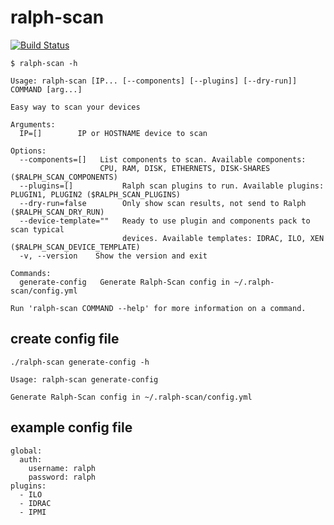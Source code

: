 # ralph-scan
[![Build Status](https://travis-ci.org/quamilek/ralph-scan.svg?branch=master)](https://travis-ci.org/quamilek/ralph-scan)


```
$ ralph-scan -h

Usage: ralph-scan [IP... [--components] [--plugins] [--dry-run]] COMMAND [arg...]

Easy way to scan your devices

Arguments:
  IP=[]        IP or HOSTNAME device to scan

Options:
  --components=[]   List components to scan. Available components:
                    CPU, RAM, DISK, ETHERNETS, DISK-SHARES ($RALPH_SCAN_COMPONENTS)
  --plugins=[]           Ralph scan plugins to run. Available plugins: PLUGIN1, PLUGIN2 ($RALPH_SCAN_PLUGINS)
  --dry-run=false        Only show scan results, not send to Ralph ($RALPH_SCAN_DRY_RUN)
  --device-template=""   Ready to use plugin and components pack to scan typical
                         devices. Available templates: IDRAC, ILO, XEN  ($RALPH_SCAN_DEVICE_TEMPLATE)
  -v, --version    Show the version and exit

Commands:
  generate-config   Generate Ralph-Scan config in ~/.ralph-scan/config.yml

Run 'ralph-scan COMMAND --help' for more information on a command.
```

## create config file
```
./ralph-scan generate-config -h

Usage: ralph-scan generate-config

Generate Ralph-Scan config in ~/.ralph-scan/config.yml
```

## example config file

```
global:
  auth:
    username: ralph
    password: ralph
plugins:
  - ILO
  - IDRAC
  - IPMI
```
